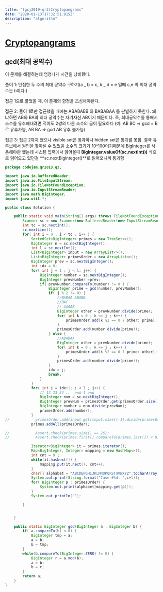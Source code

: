 ```yaml
---
title: "[gcj2019-qr3]Cryptopangrams"
date: "2020-01-13T17:32:51.915Z"
description: "algorithm"
---
```


# [Cryptopangrams](https://codingcompetitions.withgoogle.com/codejam/round/0000000000051705/000000000008830b)

## gcd(최대 공약수)

이 문제를 해결하는데 엄청나게 시간을 낭비했다.

풀이 1: 인접한 두 수의 최대 공약수 구하기(a _ b = c, b _ d = e 일때 c,e 의 최대 공약수는 b이다.)

접근 1으로 풀었을 때, 이 문제의 함정을 조심해야한다.

접근 2: 풀이 1로만 접근했을 때에는 ABABABB 와 BABABAA 를 판별하지 못한다. 왜냐하면 AB와 BA의 최대 공약수는 자기자신 AB이기 때문이다.
즉, 최대공약수를 통해서 소수를 유추해내려면 적어도 2쌍의 다른 소수의 곱이 필요하다 (예: AB BC => gcd = B로 유추가능, AB BA => gcd AB 유추 불가능)

접근 3: 접근 2까지 했으나 visible set은 통과하나 hidden set은 통과를 못함. 결국 유투브에서 원인을 찾아낼 수 있었음
소수의 크기가 10^100이기때문에 BigInteger를 사용해야만 했는데 시스템 입력에서 읽어올때 **BigInteger.valueOf(sc.nextInt())** 식으로 읽어오고 있던걸 **sc.nextBigInteger()**로 읽어오니까 통과함

```java
package codejam.qr2019.q3;

import java.io.BufferedReader;
import java.io.FileInputStream;
import java.io.FileNotFoundException;
import java.io.InputStreamReader;
import java.math.BigInteger;
import java.util.*;

public class Solution {

    public static void main(String[] args) throws FileNotFoundException {
        Scanner sc = new Scanner(new BufferedReader(new InputStreamReader(System.in)));
        int tc = sc.nextInt();
        sc.nextLine();
        for( int i = 0 ; i < tc ; i++ ) {
            SortedSet<BigInteger> primes = new TreeSet<>();
            BigInteger n = sc.nextBigInteger();
            int l = sc.nextInt();
            List<BigInteger> input = new ArrayList<>();
            List<BigInteger> primesOrder = new ArrayList<>();
            BigInteger prev = sc.nextBigInteger();
            int idx = 0;
            for( int j = 1 ; j < l; j++) {
                BigInteger number = sc.nextBigInteger();
                BigInteger prevNumber =prev;
                if( prevNumber.compareTo(number) != 0 ) {
                    BigInteger prime = gcd(number, prevNumber);
                    if( j % 2 != 0) {
                        //BABAA ABABB
                        //BAC
                        // AAAAB
                        BigInteger other = prevNumber.divide(prime);
                        for( int k = 0 ; k <= j ; k++) {
                            primesOrder.add(k %2 == 0 ? other: prime);
                        }
                        primesOrder.add(number.divide(prime));
                    } else {
                        //ABABAA
                        BigInteger other = prevNumber.divide(prime);
                        for( int k = 0 ; k <= j ; k++) {
                            primesOrder.add(k %2 == 0 ? prime: other);
                        }
                        primesOrder.add(number.divide(prime));
                    }
                    idx = j;
                    break;
                }
            }
            for( int j = idx+1; j < l ; j++) {
                // 12 23 34 ..  end-1 end
                BigInteger num = sc.nextBigInteger();
                BigInteger prevNum = primesOrder.get(primesOrder.size()-1);
                BigInteger number = num.divide(prevNum);
                primesOrder.add(number);
            }
//            primesOrder.add(input.get(input.size()-1).divide(primesOrder.get(primesOrder.size()-1)));
            primes.addAll(primesOrder);

//            Assert.check(primes.size() == 26);
//            Assert.check(primes.first().compareTo(primes.last()) < 0);

            Iterator<BigInteger> it = primes.iterator();
            Map<BigInteger, Integer> mapping = new HashMap<>();
            int cnt = 0 ;
            while(it.hasNext()) {
                mapping.put(it.next(), cnt++);
            }
            char[] alphabet = "ABCDEFGHIJKLMNOPQRSTUVWXYZ".toCharArray();
            System.out.print(String.format("Case #%d: ",i+1));
            for( BigInteger p : primesOrder) {
                System.out.print(alphabet[mapping.get(p)]);
            }
            System.out.println("");

        }


    }

    public static BigInteger gcd(BigInteger a , BigInteger b) {
        if( a.compareTo(b) < 0) {
            BigInteger tmp = a;
            a = b;
            b = tmp;
        }
        while(b.compareTo(BigInteger.ZERO) != 0) {
            BigInteger r = a.mod(b);
            a = b;
            b = r;
        }
        return a;
    }
}

```
